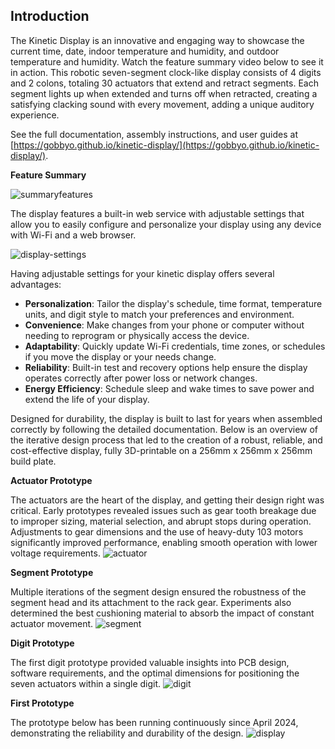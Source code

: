 ## Introduction

The Kinetic Display is an innovative and engaging way to showcase the current time, date, indoor temperature and humidity, and outdoor temperature and humidity. Watch the feature summary video below to see it in action. This robotic seven-segment clock-like display consists of 4 digits and 2 colons, totaling 30 actuators that extend and retract segments. Each segment lights up when extended and turns off when retracted, creating a satisfying clacking sound with every movement, adding a unique auditory experience.

See the full documentation, assembly instructions, and user guides at [https://gobbyo.github.io/kinetic-display/](https://gobbyo.github.io/kinetic-display/).

**Feature Summary**

![summaryfeatures](./docs/img/intro/featureoverview-shortstand.webp)

The display features a built-in web service with adjustable settings that allow you to easily configure and personalize your display using any device with Wi-Fi and a web browser.

![display-settings](./docs/img/user-guide-wifi/getURL.webp)

Having adjustable settings for your kinetic display offers several advantages:

- **Personalization**: Tailor the display's schedule, time format, temperature units, and digit style to match your preferences and environment.
- **Convenience**: Make changes from your phone or computer without needing to reprogram or physically access the device.
- **Adaptability**: Quickly update Wi-Fi credentials, time zones, or schedules if you move the display or your needs change.
- **Reliability**: Built-in test and recovery options help ensure the display operates correctly after power loss or network changes.
- **Energy Efficiency**: Schedule sleep and wake times to save power and extend the life of your display.

Designed for durability, the display is built to last for years when assembled correctly by following the detailed documentation. Below is an overview of the iterative design process that led to the creation of a robust, reliable, and cost-effective display, fully 3D-printable on a 256mm x 256mm x 256mm build plate.

**Actuator Prototype**

The actuators are the heart of the display, and getting their design right was critical. Early prototypes revealed issues such as gear tooth breakage due to improper sizing, material selection, and abrupt stops during operation. Adjustments to gear dimensions and the use of heavy-duty 103 motors significantly improved performance, enabling smooth operation with lower voltage requirements.
![actuator](./docs/img/intro/actuatorprototype.webp)

**Segment Prototype**

Multiple iterations of the segment design ensured the robustness of the segment head and its attachment to the rack gear. Experiments also determined the best cushioning material to absorb the impact of constant actuator movement.
![segment](./docs/img/intro/segmentprototype.webp)

**Digit Prototype**

The first digit prototype provided valuable insights into PCB design, software requirements, and the optimal dimensions for positioning the seven actuators within a single digit.
![digit](./docs/img/intro/singledigitprototype.webp)

**First Prototype**

The prototype below has been running continuously since April 2024, demonstrating the reliability and durability of the design.
![display](./docs/img/intro/intro-shortclip.webp)
